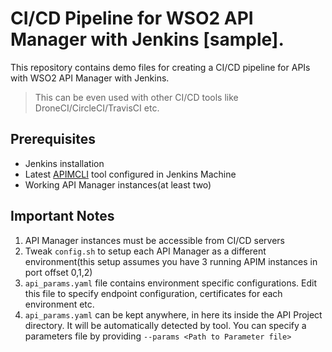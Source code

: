 # CI/CD Pipeline for WSO2 API Manager with Jenkins [sample].

This repository contains demo files for creating a CI/CD pipeline for APIs with WSO2 API Manager with Jenkins.

> This can be even used with other CI/CD tools like DroneCI/CircleCI/TravisCI etc.

## Prerequisites

- Jenkins installation
- Latest [APIMCLI](https://github.com/wso2/product-apim-tooling/releases) tool configured in Jenkins Machine
- Working API Manager instances(at least two)

## Important Notes

1. API Manager instances must be accessible from CI/CD servers
2. Tweak `config.sh` to setup each API Manager as a different environment(this setup assumes you have 3 running APIM instances in port offset 0,1,2)
3. `api_params.yaml` file contains environment specific configurations. Edit this file to specify endpoint configuration, certificates for each environment etc.
4. `api_params.yaml` can be kept anywhere, in here its inside the API Project directory. It will be automatically detected by tool. You can specify a parameters file by providing `--params <Path to Parameter file>`
